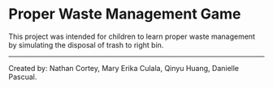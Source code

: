 # Proper Waste Management Game
This project was intended for children to learn proper waste management by simulating the disposal of trash to right bin.

---
Created by: Nathan Cortey, Mary Erika Culala, Qinyu Huang, Danielle Pascual.
